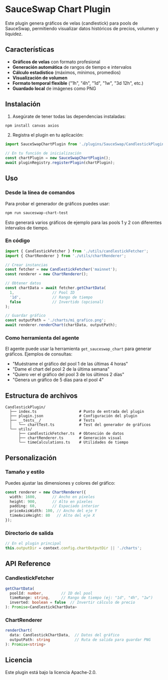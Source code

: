# SauceSwap Chart Plugin

Este plugin genera gráficos de velas (candlestick) para pools de SauceSwap, permitiendo visualizar datos históricos de precios, volumen y liquidez.

## Características

- **Gráficos de velas** con formato profesional
- **Generación automática** de rangos de tiempo e intervalos
- **Cálculo estadístico** (máximos, mínimos, promedios)
- **Visualización de volumen**
- **Formato temporal flexible** ("1h", "4h", "1d", "1w", "3d 12h", etc.)
- **Guardado local** de imágenes como PNG

## Instalación

1. Asegúrate de tener todas las dependencias instaladas:
```bash
npm install canvas axios
```

2. Registra el plugin en tu aplicación:
```typescript
import SauceSwapChartPlugin from './plugins/SauceSwap/CandlestickPlugin';

// En tu función de inicialización
const chartPlugin = new SauceSwapChartPlugin();
await pluginRegistry.registerPlugin(chartPlugin);
```

## Uso

### Desde la línea de comandos

Para probar el generador de gráficos puedes usar:

```bash
npm run sauceswap-chart-test
```

Esto generará varios gráficos de ejemplo para las pools 1 y 2 con diferentes intervalos de tiempo.

### En código

```typescript
import { CandlestickFetcher } from './utils/candlestickFetcher';
import { ChartRenderer } from './utils/chartRenderer';

// Crear instancias
const fetcher = new CandlestickFetcher('mainnet');
const renderer = new ChartRenderer();

// Obtener datos
const chartData = await fetcher.getChartData(
  1,                 // Pool ID
  '1d',              // Rango de tiempo
  false              // Invertido (opcional)
);

// Guardar gráfico
const outputPath = './charts/mi_grafico.png';
await renderer.renderChart(chartData, outputPath);
```

### Como herramienta del agente

El agente puede usar la herramienta `get_sauceswap_chart` para generar gráficos. Ejemplos de consultas:

- "Muéstrame el gráfico del pool 1 de las últimas 4 horas"
- "Dame el chart del pool 2 de la última semana"
- "Quiero ver el gráfico del pool 3 de los últimos 2 días"
- "Genera un gráfico de 5 días para el pool 4"

## Estructura de archivos

```
CandlestickPlugin/
  ├── index.ts                   # Punto de entrada del plugin
  ├── plugin.json                # Configuración del plugin
  ├── __tests__/                 # Tests
  │   └── chartTest.ts           # Test del generador de gráficos
  └── utils/
      ├── candlestickFetcher.ts  # Obtención de datos
      ├── chartRenderer.ts       # Generación visual
      └── timeCalculations.ts    # Utilidades de tiempo
```

## Personalización

### Tamaño y estilo

Puedes ajustar las dimensiones y colores del gráfico:

```typescript
const renderer = new ChartRenderer({
  width: 1600,       // Ancho en píxeles
  height: 900,       // Alto en píxeles
  padding: 60,       // Espaciado interior
  priceAxisWidth: 100, // Ancho del eje Y
  timeAxisHeight: 80   // Alto del eje X
});
```

### Directorio de salida

```typescript
// En el plugin principal
this.outputDir = context.config.chartOutputDir || './charts';
```

## API Reference

### CandlestickFetcher

```typescript
getChartData(
  poolId: number,        // ID del pool
  timeRange: string,     // Rango de tiempo (ej: "1d", "4h", "1w")
  inverted: boolean = false  // Invertir cálculo de precio
): Promise<CandlestickChartData>
```

### ChartRenderer

```typescript
renderChart(
  data: CandlestickChartData,  // Datos del gráfico
  outputPath: string           // Ruta de salida para guardar PNG
): Promise<string>
```

## Licencia

Este plugin está bajo la licencia Apache-2.0. 